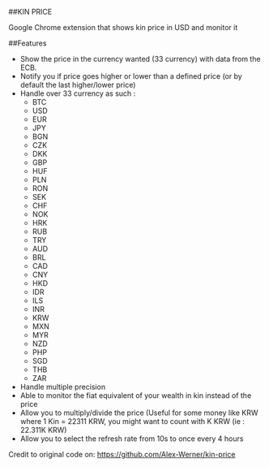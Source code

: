 ##KIN PRICE  

Google Chrome extension that shows kin price in USD and monitor it

##Features

- Show the price in the currency wanted (33 currency) with data from the ECB.
- Notify you if price goes higher or lower than a defined price (or by default the last higher/lower price)
- Handle over 33 currency as such : 
    * BTC
    * USD
    * EUR
    * JPY
    * BGN
    * CZK
    * DKK
    * GBP
    * HUF
    * PLN
    * RON
    * SEK
    * CHF
    * NOK
    * HRK
    * RUB
    * TRY
    * AUD
    * BRL
    * CAD
    * CNY
    * HKD
    * IDR
    * ILS
    * INR
    * KRW
    * MXN
    * MYR
    * NZD
    * PHP
    * SGD
    * THB
    * ZAR
- Handle multiple precision
- Able to monitor the fiat equivalent of your wealth in kin instead of the price
- Allow you to multiply/divide the price (Useful for some money like KRW where 1 Kin = 22311 KRW, you might want to count with K KRW (ie : 22.311K KRW)
- Allow you to select the refresh rate from 10s to once every 4 hours

Credit to original code on: https://github.com/Alex-Werner/kin-price